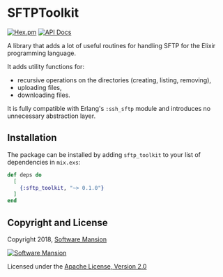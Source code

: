 # SFTPToolkit

[![Hex.pm](https://img.shields.io/hexpm/v/sftp_toolkit.svg)](https://hex.pm/packages/sftp_toolkit)
[![API Docs](https://img.shields.io/badge/api-docs-yellow.svg?style=flat)](https://hexdocs.pm/sftp_toolkit/)

A library that adds a lot of useful routines for handling SFTP for the Elixir
programming language.

It adds utility functions for:

* recursive operations on the directories (creating, listing, removing),
* uploading files,
* downloading files.

It is fully compatible with Erlang's `:ssh_sftp` module and introduces no
unnecessary abstraction layer.

## Installation

The package can be installed by adding `sftp_toolkit` to your list of dependencies 
in `mix.exs`:

```elixir
def deps do
  [
    {:sftp_toolkit, "~> 0.1.0"}
  ]
end
```

## Copyright and License

Copyright 2018, [Software Mansion](https://swmansion.com/?utm_source=git&utm_medium=readme&utm_campaign=sftp_toolkit)

[![Software Mansion](https://membraneframework.github.io/static/logo/swm_logo_readme.png)](
https://swmansion.com/?utm_source=git&utm_medium=readme&utm_campaign=sftp_toolkit)

Licensed under the [Apache License, Version 2.0](LICENSE)
